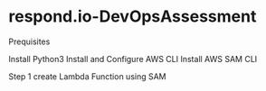 # respond.io-DevOpsAssessment

Prequisites

Install Python3
Install and Configure AWS CLI
Install AWS SAM CLI

Step 1
create Lambda Function using SAM